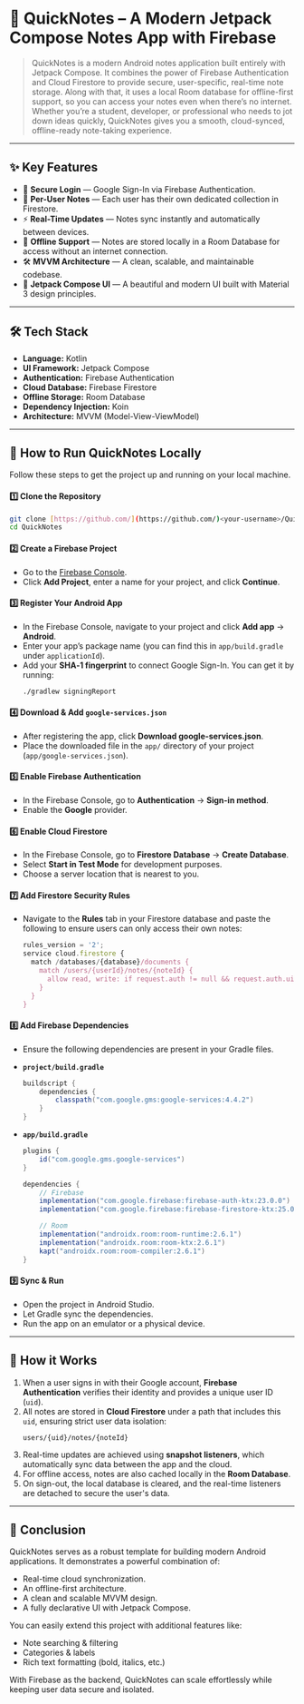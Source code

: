 # 📝 QuickNotes – A Modern Jetpack Compose Notes App with Firebase

> QuickNotes is a modern Android notes application built entirely with Jetpack Compose. It combines the power of Firebase Authentication and Cloud Firestore to provide secure, user-specific, real-time note storage. Along with that, it uses a local Room database for offline-first support, so you can access your notes even when there’s no internet. Whether you’re a student, developer, or professional who needs to jot down ideas quickly, QuickNotes gives you a smooth, cloud-synced, offline-ready note-taking experience.


---

## ✨ Key Features

-   🔐 **Secure Login** — Google Sign-In via Firebase Authentication.
-   📂 **Per-User Notes** — Each user has their own dedicated collection in Firestore.
-   ⚡ **Real-Time Updates** — Notes sync instantly and automatically between devices.
-   💾 **Offline Support** — Notes are stored locally in a Room Database for access without an internet connection.
-   🛠️ **MVVM Architecture** — A clean, scalable, and maintainable codebase.
-   🎨 **Jetpack Compose UI** — A beautiful and modern UI built with Material 3 design principles.

---

## 🛠 Tech Stack

-   **Language:** Kotlin
-   **UI Framework:** Jetpack Compose
-   **Authentication:** Firebase Authentication
-   **Cloud Database:** Firebase Firestore
-   **Offline Storage:** Room Database
-   **Dependency Injection:** Koin
-   **Architecture:** MVVM (Model-View-ViewModel)

---

## 🚀 How to Run QuickNotes Locally

Follow these steps to get the project up and running on your local machine.

#### 1️⃣ **Clone the Repository**

```bash
git clone [https://github.com/](https://github.com/)<your-username>/QuickNotes.git
cd QuickNotes
```

#### 2️⃣ **Create a Firebase Project**

-   Go to the [Firebase Console](https://console.firebase.google.com/).
-   Click **Add Project**, enter a name for your project, and click **Continue**.

#### 3️⃣ **Register Your Android App**

-   In the Firebase Console, navigate to your project and click **Add app** → **Android**.
-   Enter your app’s package name (you can find this in `app/build.gradle` under `applicationId`).
-   Add your **SHA‑1 fingerprint** to connect Google Sign-In. You can get it by running:
    ```bash
    ./gradlew signingReport
    ```

#### 4️⃣ **Download & Add `google-services.json`**

-   After registering the app, click **Download google-services.json**.
-   Place the downloaded file in the `app/` directory of your project (`app/google-services.json`).

#### 5️⃣ **Enable Firebase Authentication**

-   In the Firebase Console, go to **Authentication** → **Sign-in method**.
-   Enable the **Google** provider.

#### 6️⃣ **Enable Cloud Firestore**

-   In the Firebase Console, go to **Firestore Database** → **Create Database**.
-   Select **Start in Test Mode** for development purposes.
-   Choose a server location that is nearest to you.

#### 7️⃣ **Add Firestore Security Rules**

-   Navigate to the **Rules** tab in your Firestore database and paste the following to ensure users can only access their own notes:
    ```javascript
    rules_version = '2';
    service cloud.firestore {
      match /databases/{database}/documents {
        match /users/{userId}/notes/{noteId} {
          allow read, write: if request.auth != null && request.auth.uid == userId;
        }
      }
    }
    ```

#### 8️⃣ **Add Firebase Dependencies**

-   Ensure the following dependencies are present in your Gradle files.

-   **`project/build.gradle`**
    ```gradle
    buildscript {
        dependencies {
            classpath("com.google.gms:google-services:4.4.2")
        }
    }
    ```

-   **`app/build.gradle`**
    ```gradle
    plugins {
        id("com.google.gms.google-services")
    }

    dependencies {
        // Firebase
        implementation("com.google.firebase:firebase-auth-ktx:23.0.0")
        implementation("com.google.firebase:firebase-firestore-ktx:25.0.0")

        // Room
        implementation("androidx.room:room-runtime:2.6.1")
        implementation("androidx.room:room-ktx:2.6.1")
        kapt("androidx.room:room-compiler:2.6.1")
    }
    ```

#### 9️⃣ **Sync & Run**

-   Open the project in Android Studio.
-   Let Gradle sync the dependencies.
-   Run the app on an emulator or a physical device.

---

## 📌 How it Works

1.  When a user signs in with their Google account, **Firebase Authentication** verifies their identity and provides a unique user ID (`uid`).
2.  All notes are stored in **Cloud Firestore** under a path that includes this `uid`, ensuring strict user data isolation:
    ```
    users/{uid}/notes/{noteId}
    ```
3.  Real-time updates are achieved using **snapshot listeners**, which automatically sync data between the app and the cloud.
4.  For offline access, notes are also cached locally in the **Room Database**.
5.  On sign-out, the local database is cleared, and the real-time listeners are detached to secure the user's data.

---

## 📜 Conclusion

QuickNotes serves as a robust template for building modern Android applications. It demonstrates a powerful combination of:

-   Real-time cloud synchronization.
-   An offline-first architecture.
-   A clean and scalable MVVM design.
-   A fully declarative UI with Jetpack Compose.

You can easily extend this project with additional features like:

-   Note searching & filtering
-   Categories & labels
-   Rich text formatting (bold, italics, etc.)

With Firebase as the backend, QuickNotes can scale effortlessly while keeping user data secure and isolated.
